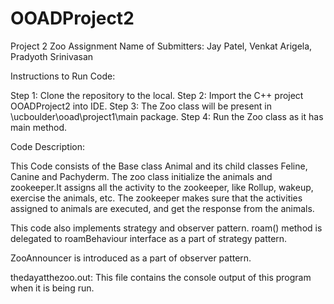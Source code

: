 # OOADProject2
Project 2 Zoo Assignment Name of Submitters: Jay Patel, Venkat Arigela, Pradyoth Srinivasan

Instructions to Run Code:

Step 1: Clone the repository to the local. Step 2: Import the C++ project OOADProject2 into IDE. Step 3: The Zoo class will be present in \ucboulder\ooad\project1\main package. Step 4: Run the Zoo class as it has main method.

Code Description:

This Code consists of the Base class Animal and its child classes Feline, Canine and Pachyderm. The zoo class initialize the animals and zookeeper.It assigns all the activity to the zookeeper, like Rollup, wakeup, exercise the animals, etc. The zookeeper makes sure that the activities assigned to animals are executed, and get the response from the animals.

This code also implements strategy and observer pattern.
roam() method is delegated to roamBehaviour interface as a part of strategy pattern.

ZooAnnouncer is introduced as a part of observer pattern.

thedayatthezoo.out: This file contains the console output of this program when it is being run.
